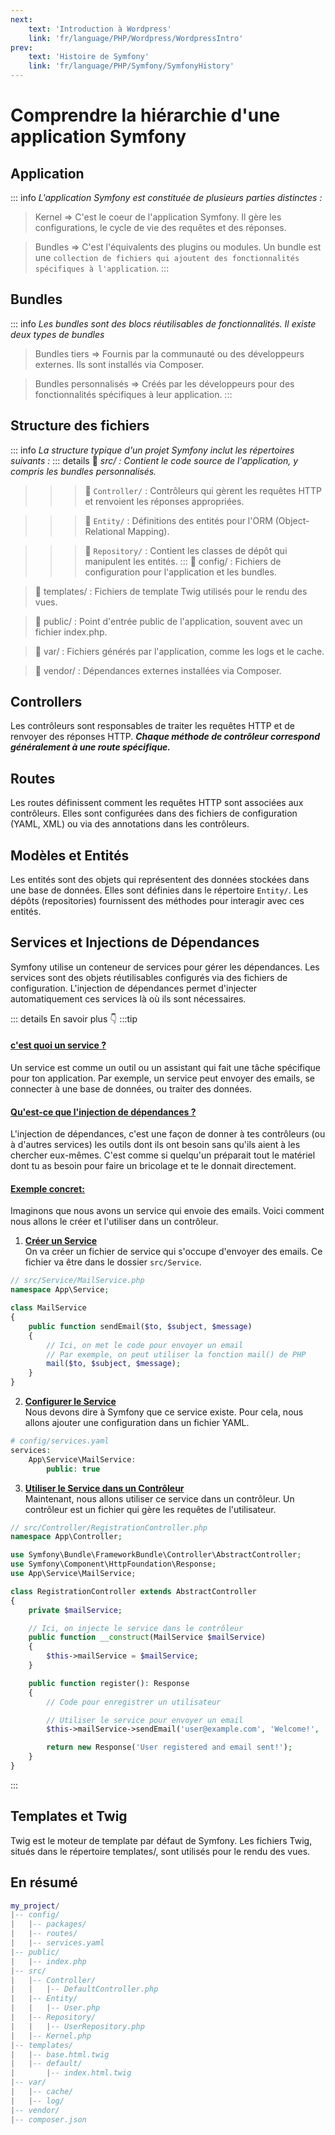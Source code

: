 ```yaml
---
next: 
    text: 'Introduction à Wordpress'
    link: 'fr/language/PHP/Wordpress/WordpressIntro'
prev: 
    text: 'Histoire de Symfony'
    link: 'fr/language/PHP/Symfony/SymfonyHistory'
---
```


# Comprendre la hiérarchie d'une application Symfony

## Application
::: info *L'application Symfony est constituée de plusieurs parties distinctes :*
>  Kernel => C'est le coeur de l'application Symfony. Il gère les configurations, le cycle de vie des requêtes et des réponses.

> Bundles => C'est l'équivalents des plugins ou modules. Un bundle est une `collection de fichiers qui ajoutent des fonctionnalités spécifiques à l'application`.
:::

## Bundles

::: info *Les bundles sont des blocs réutilisables de fonctionnalités. Il existe deux types de bundles*
>  Bundles tiers => Fournis par la communauté ou des développeurs externes. Ils sont installés via Composer.

> Bundles personnalisés => Créés par les développeurs pour des fonctionnalités spécifiques à leur application.
:::

## Structure des fichiers

::: info *La structure typique d'un projet Symfony inclut les répertoires suivants :*
::: details :file_folder: *src/ : Contient le code source de l'application, y compris les bundles personnalisés.*
>>>:open_file_folder: `Controller/` : Contrôleurs qui gèrent les requêtes HTTP et renvoient les réponses appropriées.

>>>:open_file_folder: `Entity/` : Définitions des entités pour l'ORM (Object-Relational Mapping).

>>>:open_file_folder: `Repository/` : Contient les classes de dépôt qui manipulent les entités.
:::
>:file_folder: config/ : Fichiers de configuration pour l'application et les bundles.

>:file_folder: templates/ : Fichiers de template Twig utilisés pour le rendu des vues.

>:file_folder: public/ : Point d'entrée public de l'application, souvent avec un fichier index.php.

>:file_folder: var/ : Fichiers générés par l'application, comme les logs et le cache.

>:file_folder: vendor/ : Dépendances externes installées via Composer.

## Controllers
Les contrôleurs sont responsables de traiter les requêtes HTTP et de renvoyer des réponses HTTP. ***Chaque méthode de contrôleur correspond généralement à une route spécifique.***

## Routes
Les routes définissent comment les requêtes HTTP sont associées aux contrôleurs. Elles sont configurées dans des fichiers de configuration (YAML, XML) ou via des annotations dans les contrôleurs.

## Modèles et Entités
Les entités sont des objets qui représentent des données stockées dans une base de données. Elles sont définies dans le répertoire `Entity/`. Les dépôts (repositories) fournissent des méthodes pour interagir avec ces entités.

## Services et Injections de Dépendances
Symfony utilise un conteneur de services pour gérer les dépendances. Les services sont des objets réutilisables configurés via des fichiers de configuration. L'injection de dépendances permet d'injecter automatiquement ces services là où ils sont nécessaires.

::: details En savoir plus :point_down:
:::tip <h4><u>c'est quoi un service ?</u></h4>
<p class="italic">Un service est comme un outil ou un assistant qui fait une tâche spécifique pour ton application. Par exemple, un service peut envoyer des emails, se connecter à une base de données, ou traiter des données.</p>

<h4><u>Qu'est-ce que l'injection de dépendances ?</u></h4>
<p class="italic">L'injection de dépendances, c'est une façon de donner à tes contrôleurs (ou à d'autres services) les outils dont ils ont besoin sans qu'ils aient à les chercher eux-mêmes. C'est comme si quelqu'un préparait tout le matériel dont tu as besoin pour faire un bricolage et te le donnait directement.</p>

<h4><u>Exemple concret:</u></h4>
Imaginons que nous avons un service qui envoie des emails. Voici comment nous allons le créer et l'utiliser dans un contrôleur.

1. **<u>Créer un Service</u>**<br>
On va créer un fichier de service qui s'occupe d'envoyer des emails. Ce fichier va être dans le dossier `src/Service`.

```php
// src/Service/MailService.php
namespace App\Service;

class MailService
{
    public function sendEmail($to, $subject, $message)
    {
        // Ici, on met le code pour envoyer un email
        // Par exemple, on peut utiliser la fonction mail() de PHP
        mail($to, $subject, $message);
    }
}

```
2. **<u>Configurer le Service</u>**<br>
Nous devons dire à Symfony que ce service existe. Pour cela, nous allons ajouter une configuration dans un fichier YAML.

```php
# config/services.yaml
services:
    App\Service\MailService:
        public: true

```
3. **<u>Utiliser le Service dans un Contrôleur</u>**<br>
Maintenant, nous allons utiliser ce service dans un contrôleur. Un contrôleur est un fichier qui gère les requêtes de l'utilisateur.

```php
// src/Controller/RegistrationController.php
namespace App\Controller;

use Symfony\Bundle\FrameworkBundle\Controller\AbstractController;
use Symfony\Component\HttpFoundation\Response;
use App\Service\MailService;

class RegistrationController extends AbstractController
{
    private $mailService;

    // Ici, on injecte le service dans le contrôleur
    public function __construct(MailService $mailService)
    {
        $this->mailService = $mailService;
    }

    public function register(): Response
    {
        // Code pour enregistrer un utilisateur

        // Utiliser le service pour envoyer un email
        $this->mailService->sendEmail('user@example.com', 'Welcome!', 'Thanks for registering!');

        return new Response('User registered and email sent!');
    }
}
```
:::

## Templates et Twig
Twig est le moteur de template par défaut de Symfony. Les fichiers Twig, situés dans le répertoire templates/, sont utilisés pour le rendu des vues.

## En résumé 
```lua
my_project/
|-- config/
|   |-- packages/
|   |-- routes/
|   |-- services.yaml
|-- public/
|   |-- index.php
|-- src/
|   |-- Controller/
|   |   |-- DefaultController.php
|   |-- Entity/
|   |   |-- User.php
|   |-- Repository/
|   |   |-- UserRepository.php
|   |-- Kernel.php
|-- templates/
|   |-- base.html.twig
|   |-- default/
|       |-- index.html.twig
|-- var/
|   |-- cache/
|   |-- log/
|-- vendor/
|-- composer.json

```